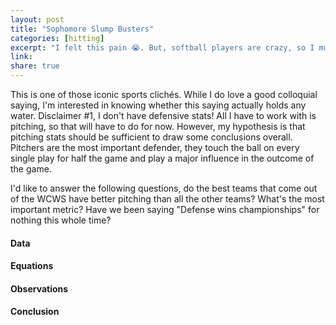 ```yaml
---
layout: post
title: "Sophomore Slump Busters"
categories: [hitting]
excerpt: "I felt this pain 😭. But, softball players are crazy, so I must have been crazy"
link:
share: true
---
```


This is one of those iconic sports clichés. While I do love a good colloquial saying, I'm interested in knowing whether this saying actually holds any water. Disclaimer #1, I don't have defensive stats! All I have to work with is pitching, so that will have to do for now. However, my hypothesis is that pitching stats should be sufficient to draw some conclusions overall. Pitchers are the most important defender, they touch the ball on every single play for half the game and play a major influence in the outcome of the game.

I'd like to answer the following questions, do the best teams that come out of the WCWS have better pitching than all the other teams? What's the most important metric? Have we been saying "Defense wins championships" for nothing this whole time?

#### Data


#### Equations


#### Observations


#### Conclusion

<!--more-->
